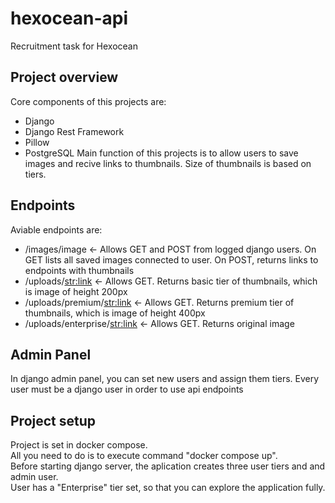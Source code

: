 # hexocean-api
Recruitment task for Hexocean

## Project overview
Core components of this projects are:
 - Django
 - Django Rest Framework
 - Pillow
 - PostgreSQL
Main function of this projects is to allow users to save images and recive links to thumbnails. Size of thumbnails is based on tiers.

## Endpoints
Aviable endpoints are:
 - /images/image <- Allows GET and POST from logged django users. On GET lists all saved images connected to user. On POST, returns links to endpoints with thumbnails
 - /uploads/<str:link> <- Allows GET. Returns basic tier of thumbnails, which is image of height 200px
 - /uploads/premium/<str:link> <- Allows GET. Returns premium tier of thumbnails, which is image of height 400px
 - /uploads/enterprise/<str:link> <- Allows GET. Returns original image

## Admin Panel
In django admin panel, you can set new users and assign them tiers. Every user must be a django user in order to use api endpoints

## Project setup
Project is set in docker compose. <br>
All you need to do is to execute command "docker compose up". <br>
Before starting django server, the aplication creates three user tiers and and admin user. <br>
User has a "Enterprise" tier set, so that you can explore the application fully. <br>
